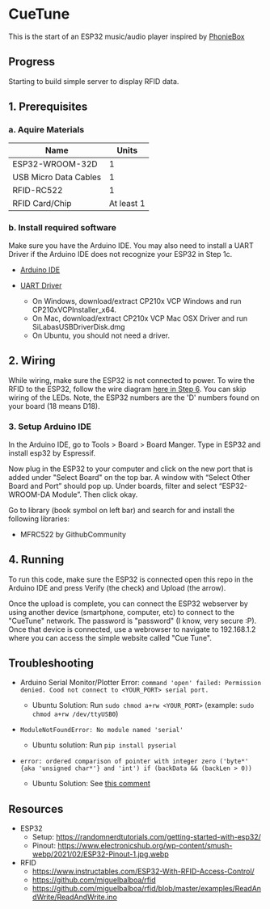 # CueTune

This is the start of an ESP32 music/audio player inspired by [PhonieBox](https://github.com/MiczFlor/RPi-Jukebox-RFID)


## Progress
Starting to build simple server to display RFID data.



## 1. Prerequisites 

### a. Aquire Materials

| Name                                                       | Units        |
|------------------------------------------------------------|--------------|
| ESP32-WROOM-32D                                            | 1            |
| USB Micro Data Cables                                      | 1            |
| RFID-RC522                                                 | 1            |
| RFID Card/Chip                                             | At least 1   |


### b. Install required software
Make sure you have the Arduino IDE. You may also need to install a UART Driver if the Arduino IDE does not recognize your ESP32 in Step 1c.

* [Arduino IDE](https://www.arduino.cc/en/software)

* [UART Driver](https://www.silabs.com/developer-tools/usb-to-uart-bridge-vcp-drivers?tab=downloads)
    * On Windows, download/extract CP210x VCP Windows and run CP210xVCPInstaller_x64. 
    * On Mac, download/extract CP210x VCP Mac OSX Driver and run SiLabasUSBDriverDisk.dmg
    * On Ubuntu, you should not need a driver.


## 2. Wiring
While wiring, make sure the ESP32 is not connected to power. To wire the RFID to the ESP32, follow the wire diagram [here in Step 6](https://www.instructables.com/ESP32-With-RFID-Access-Control/). You can skip wiring of the LEDs. Note, the  ESP32 numbers are the 'D' numbers found on your board (18 means D18). 


### 3. Setup Arduino IDE
In the Arduino IDE, go to Tools > Board > Board Manger. Type in ESP32 and install esp32 by Espressif.  

Now plug in the ESP32 to your computer and click on the new port that is added under "Select Board" on the top bar. A window with “Select Other Board and Port” should pop up. Under boards, filter and select “ESP32-WROOM-DA Module”. Then click okay.

Go to library (book symbol on left bar) and search for and install the following libraries:
* MFRC522 by GithubCommunity


## 4. Running
To run this code, make sure the ESP32 is connected open this repo in the Arduino IDE and press Verify (the check) and Upload (the arrow).

Once the upload is complete, you can connect the ESP32 webserver by using another device (smartphone, computer, etc) to connect to the "CueTune" network. The password is "password" (I know, very secure :P). Once that device is connected, use a webrowser to navigate to 192.168.1.2 where you can access the simple website called "Cue Tune".


## Troubleshooting
* Arduino Serial Monitor/Plotter Error: `command 'open' failed: Permission denied. Cood not connect to <YOUR_PORT> serial port.`
    * Ubuntu Solution: Run `sudo chmod a+rw <YOUR_PORT>` (example: `sudo chmod a+rw /dev/ttyUSB0`)

*  `ModuleNotFoundError: No module named 'serial'`
    * Ubuntu solution: Run `pip install pyserial`

* `error: ordered comparison of pointer with integer zero ('byte*' {aka 'unsigned char*'} and 'int') if (backData && (backLen > 0))`
    * Ubuntu Solution: See [this comment](https://github.com/miguelbalboa/rfid/issues/371#issuecomment-2139559806)


## Resources
* ESP32
    * Setup: https://randomnerdtutorials.com/getting-started-with-esp32/
    * Pinout: https://www.electronicshub.org/wp-content/smush-webp/2021/02/ESP32-Pinout-1.jpg.webp
* RFID
    * https://www.instructables.com/ESP32-With-RFID-Access-Control/
    * https://github.com/miguelbalboa/rfid
    * https://github.com/miguelbalboa/rfid/blob/master/examples/ReadAndWrite/ReadAndWrite.ino



